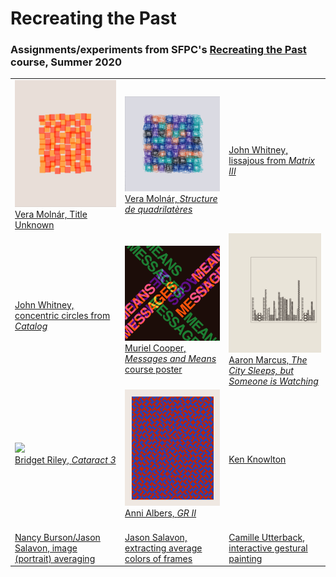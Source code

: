 # Recreating the Past
### Assignments/experiments from SFPC's [Recreating the Past](https://sfpc.io/recreatingthepast-spring2020/) course, Summer 2020

<table cellpadding="0" cellspacing="20" border="0">
  <tr>
    <td>
      <a href="chaos%20&%20order/vera%20molnar/red_orange_squares/">
        <img src="chaos%20&%20order/vera%20molnar/red_orange_squares/media/final_captures/animation.gif" width="256" /><br />
        Vera Molnár, Title Unknown
      </a>
    </td>
    <td>
      <a href="chaos%20&%20order/vera%20molnar/structure_de_quadrilateres/">
        <img src="chaos%20&%20order/vera%20molnar/structure_de_quadrilateres/media/final_captures/animation.gif" width="256" /><br />
        Vera Molnár, <i>Structure de quadrilatères</i>
      </a>
    </td>
    <td>
      <a href="">
        <img src="" width="256" /><br />
        John Whitney, lissajous from <i>Matrix III</i>
      </a>
    </td>
  </tr>
  <tr>
    <td>
      <a href="">
        <img src="" width="256" /><br />
        John Whitney, concentric circles from <i>Catalog</i>
      </a>
    </td>
    <td>
      <a href="computational%20typography/muriel%20cooper/messages_and_means_color">
        <img src="computational%20typography/muriel%20cooper/messages_and_means_color/media/final.png" width="256" /><br />
        Muriel Cooper, <i>Messages and Means</i> course poster
      </a>
    </td>
    <td>
      <a href="computational%20typography/aaron%20marcus/the_city_sleeps/">
        <img src="computational%20typography/aaron%20marcus/the_city_sleeps/media/final.png" width="256" /><br />
        Aaron Marcus, <i>The City Sleeps, but Someone is Watching</i>
      </a>
    </td>
  </tr>
    <tr>
    <td>
      <a href="pattern/bridget%20riley/cataract_3/">
        <img src="pattern/bridget%20riley/cataract_3/media/animation.gif" width="256" /><br />
        Bridget Riley, <i>Cataract 3</i>
      </a>
    </td>
    <td>
      <a href="pattern/anni%20albers/gr_ii/">
        <img src="pattern/anni%20albers/gr_ii/media/final.png" width="256" /><br />
        Anni Albers, <i>GR II</i>
      </a>
    </td>
    <td>
      <a href="">
        <img src="" width="256" /><br />
        Ken Knowlton
      </a>
    </td>
  </tr>
    </tr>
    <tr>
    <td>
      <a href="">
        <img src="" width="256" /><br />
        Nancy Burson/Jason Salavon, image (portrait) averaging
      </a>
    </td>
    <td>
      <a href="">
        <img src="" width="256" /><br />
        Jason Salavon, extracting average colors of frames
      </a>
    </td>
    <td>
      <a href="">
        <img src="" width="256" /><br />
        Camille Utterback, interactive gestural painting
      </a>
    </td>
  </tr>
</table>
